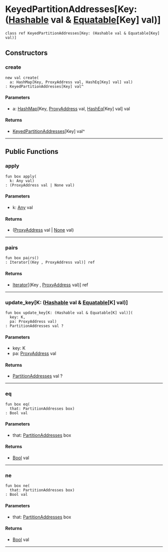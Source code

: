 # KeyedPartitionAddresses\[Key: ([Hashable](collections-Hashable) val & [Equatable](builtin-Equatable)\[Key\] val)\]

```pony
class ref KeyedPartitionAddresses[Key: (Hashable val & Equatable[Key] val)]
```

## Constructors

### create

```pony
new val create(
  a: HashMap[Key, ProxyAddress val, HashEq[Key] val] val)
: KeyedPartitionAddresses[Key] val^
```
#### Parameters

*   a: [HashMap](collections-HashMap)\[Key, [ProxyAddress](wallaroo-core-topology-ProxyAddress) val, [HashEq](collections-HashEq)\[Key\] val\] val

#### Returns

* [KeyedPartitionAddresses](wallaroo-core-topology-KeyedPartitionAddresses)\[Key\] val^

---

## Public Functions

### apply

```pony
fun box apply(
  k: Any val)
: (ProxyAddress val | None val)
```
#### Parameters

*   k: [Any](builtin-Any) val

#### Returns

* ([ProxyAddress](wallaroo-core-topology-ProxyAddress) val | [None](builtin-None) val)

---

### pairs

```pony
fun box pairs()
: Iterator[(Key , ProxyAddress val)] ref
```

#### Returns

* [Iterator](builtin-Iterator)\[(Key , [ProxyAddress](wallaroo-core-topology-ProxyAddress) val)\] ref

---

### update_key\[K: ([Hashable](collections-Hashable) val & [Equatable](builtin-Equatable)\[K\] val)\]

```pony
fun box update_key[K: (Hashable val & Equatable[K] val)](
  key: K,
  pa: ProxyAddress val)
: PartitionAddresses val ?
```
#### Parameters

*   key: K
*   pa: [ProxyAddress](wallaroo-core-topology-ProxyAddress) val

#### Returns

* [PartitionAddresses](wallaroo-core-topology-PartitionAddresses) val ?

---

### eq

```pony
fun box eq(
  that: PartitionAddresses box)
: Bool val
```
#### Parameters

*   that: [PartitionAddresses](wallaroo-core-topology-PartitionAddresses) box

#### Returns

* [Bool](builtin-Bool) val

---

### ne

```pony
fun box ne(
  that: PartitionAddresses box)
: Bool val
```
#### Parameters

*   that: [PartitionAddresses](wallaroo-core-topology-PartitionAddresses) box

#### Returns

* [Bool](builtin-Bool) val

---


